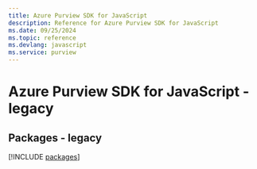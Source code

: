 ```yaml
---
title: Azure Purview SDK for JavaScript
description: Reference for Azure Purview SDK for JavaScript
ms.date: 09/25/2024
ms.topic: reference
ms.devlang: javascript
ms.service: purview
---
```

# Azure Purview SDK for JavaScript - legacy
## Packages - legacy
[!INCLUDE [packages](purview-index.md)]